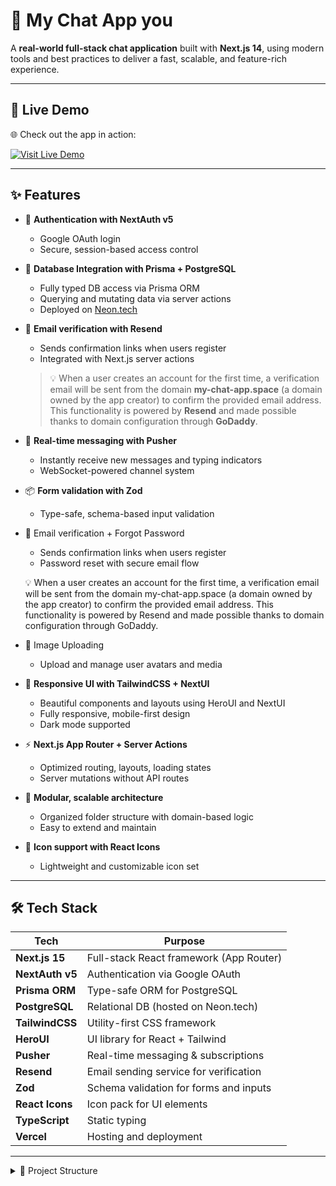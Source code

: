 # 💬 My Chat App you

A **real-world full-stack chat application** built with **Next.js 14**, using modern tools and best practices to deliver a fast, scalable, and feature-rich experience.

---

## 🚀 Live Demo

🌐 Check out the app in action:

[![Visit Live Demo](https://img.shields.io/badge/🚀%20Live%20App-Click%20to%20Open-brightgreen?style=for-the-badge&logo=vercel)](https://my-chat-app-eta-ruddy.vercel.app/login)


---

## ✨ Features

- 🔐 **Authentication with NextAuth v5**
  - Google OAuth login
  - Secure, session-based access control

- 🧬 **Database Integration with Prisma + PostgreSQL**
  - Fully typed DB access via Prisma ORM
  - Querying and mutating data via server actions
  - Deployed on [Neon.tech](https://neon.tech)

- 📧 **Email verification with Resend**
  - Sends confirmation links when users register
  - Integrated with Next.js server actions  
  > 💡 When a user creates an account for the first time, a verification email will be sent from the domain **my-chat-app.space** (a domain owned by the app creator) to confirm the provided email address.  
  > This functionality is powered by **Resend** and made possible thanks to domain configuration through **GoDaddy**.

- 💬 **Real-time messaging with Pusher**
  - Instantly receive new messages and typing indicators
  - WebSocket-powered channel system

- 📦 **Form validation with Zod**
  - Type-safe, schema-based input validation

- 📨 Email verification + Forgot Password
    - Sends confirmation links when users register
    - Password reset with secure email flow

    💡 When a user creates an account for the first time, a verification email will be sent from the domain my-chat-app.space (a domain owned by the app creator) to confirm the        provided email address.
     This functionality is powered by Resend and made possible thanks to domain configuration through GoDaddy.

- 📸 Image Uploading
     - Upload and manage user avatars and media


- 🎨 **Responsive UI with TailwindCSS + NextUI**
  - Beautiful components and layouts using HeroUI and NextUI
  - Fully responsive, mobile-first design
  - Dark mode supported

- ⚡️ **Next.js App Router + Server Actions**
  - Optimized routing, layouts, loading states
  - Server mutations without API routes

- 🧱 **Modular, scalable architecture**
  - Organized folder structure with domain-based logic
  - Easy to extend and maintain

- 💅 **Icon support with React Icons**
  - Lightweight and customizable icon set

---

## 🛠️ Tech Stack

| Tech              | Purpose                              |
|-------------------|--------------------------------------|
| **Next.js 15**    | Full-stack React framework (App Router) |
| **NextAuth v5**   | Authentication via Google OAuth      |
| **Prisma ORM**    | Type-safe ORM for PostgreSQL         |
| **PostgreSQL**    | Relational DB (hosted on Neon.tech)  |
| **TailwindCSS**   | Utility-first CSS framework          |
| **HeroUI**        |  UI library for React + Tailwind  |
| **Pusher**        | Real-time messaging & subscriptions  |
| **Resend**        | Email sending service for verification |
| **Zod**           | Schema validation for forms and inputs |
| **React Icons**   | Icon pack for UI elements            |
| **TypeScript**    | Static typing                        |
| **Vercel**        | Hosting and deployment               |

---

<details>
<summary>📂 Project Structure</summary>
<div>📦 root/</div>
<div>│</div>
<div>├── 🔒 .env # Environment variables</div>
<div>├── 📄 .env.example # Example environment file</div>
<div>├── 📄 package.json # Project metadata and scripts</div>
<div>├── 📄 tailwind.config.ts # Tailwind CSS configuration</div>
<div>├── 📄 tsconfig.json # TypeScript configuration</div>
<div>├── 📄 README.md # Project documentation</div>
<div>│</div>
<div>├── 📂 prisma/ # Prisma ORM files</div>
<div>│ ├── 📄 schema.prisma # Database schema definition</div>
<div>│ ├── 📄 seed.ts # Seed data scripts</div>
<div>│ ├── 📄 membersData.ts # Sample members data</div>
<div>│ └── 📂 migrations/ # Database migration history</div>
<div>│</div>
<div>├── 📂 public/ # Static assets (images, icons, etc.)</div>
<div>│</div>
<div>├── 📂 src/ # Source code</div>
<div>│ ├── 📂 app/ # Next.js App Router (pages & routes)</div>
<div>│ │ ├── 📂 (auth)/ # Authentication related pages</div>
<div>│ │ ├── 📂 members/ # Member profiles and chats</div>
<div>│ │ ├── 📂 messages/ # Messaging features</div>
<div>│ │ ├── 📂 admin/ # Admin dashboard and tools</div>
<div>│ │ ├── 📂 api/ # API endpoints</div>
<div>│ │ ├── 📄 layout.tsx # Root layout component</div>
<div>│ │ ├── 📄 page.tsx # Main homepage</div>
<div>│ │ ├── 📄 globals.css # Global CSS styles</div>
<div>│ │ └── 📄 error.tsx # Custom error page</div>
<div>│ │</div>
<div>│ ├── 📂 components/ # Reusable UI components</div>
<div>│ ├── 📂 hooks/ # Custom React hooks</div>
<div>│ ├── 📂 lib/ # Utilities and helpers</div>
<div>│ ├── 📂 types/ # TypeScript type definitions</div>
<div>│ ├── 📄 auth.ts # NextAuth logic</div>
<div>│ ├── 📄 auth.config.ts # NextAuth configuration</div>
<div>│ ├── 📄 middleware.ts # Middleware logic</div>
<div>│ └── 📄 routes.ts # Route constants</div>

</details>
